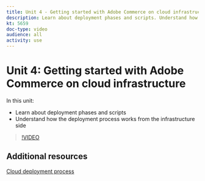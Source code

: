 ```yaml
---
title: Unit 4 - Getting started with Adobe Commerce on cloud infrastructure
description: Learn about deployment phases and scripts. Understand how the deployment process works from the infrastructure side​.
kt: 5659
doc-type: video
audience: all
activity: use
---
```


# Unit 4: Getting started with Adobe Commerce on cloud infrastructure

In this unit:

- Learn about deployment phases and scripts
- Understand how the deployment process works from the infrastructure side​

>[!VIDEO](https://video.tv.adobe.com/v/35695?quality=12&learn=on)

## Additional resources

[Cloud deployment process](https://devdocs.magento.com/cloud/deploy/cloud-deployment-process.html)
